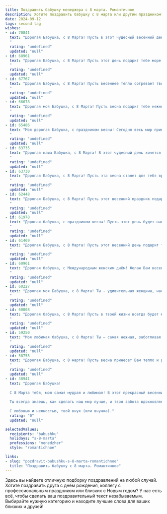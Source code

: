 ```yaml
---
title: Поздравить бабушку менеджера с 8 марта. Романтичное
description: Хотите поздравить бабушку с 8 марта или другим праздником? Наш ИИ создаст незабываемое поздравление, а вы обязательно выделитесь среди других.  
date: 2024-09-12
tags: second tag
wishes:
- id: 70841
  text: "Дорогая Бабушка, с 8 Марта! Пусть в этот чудесный весенний день Вас окружают любовь и забота, а сердце наполнится радостью от цветения жизни и прелести весеннего тепла. Пусть Ваш профессионализм менеджера приносит Вам только успех и признание, а работа приносит радость и удовлетворение. Будьте всегда красивой, любимой и счастливой!
  "
  rating: "undefined"
  updated: "null"
- id: 68961
  text: "Дорогая Бабушка, с 8 Марта! Пусть этот день подарит тебе море тепла, нежности и радости, как весенний рассвет. Ты – удивительный человек, настоящий менеджер своей жизни, с невероятным талантом создавать уют и гармонию вокруг. Спасибо за твою любовь и мудрость, за каждый миг, проведенный с тобой!
  "
  rating: "undefined"
  updated: "null"
- id: 67767
  text: "Дорогая Бабушка, с 8 Марта! Пусть весеннее тепло согревает твою душу, а любящие сердца окружают тебя заботой и нежностью. Пусть твоя прекрасная улыбка сияет ярче солнца, а каждый день будет наполнен радостью и вдохновением!
  "
  rating: "undefined"
  updated: "null"
- id: 66678
  text: "Дорогая моя Бабушка, с 8 Марта! Пусть весна подарит тебе нежность и любовь, а твои глаза светятся счастьем! Ты – самая заботливая и мудрая менеджер в моей жизни. Спасибо за твою безграничную любовь и поддержку.
  "
  rating: "undefined"
  updated: "null"
- id: 65486
  text: "Моя дорогая Бабушка, с праздником весны! Сегодня весь мир принадлежит женщинам, и ты, словно прекрасный весенний цветок, излучаешь тепло и нежность. Твоя работа менеджера всегда была отмечена не только профессионализмом, но и душевным теплом, которое ты дарила своим коллегам и партнерам. Пусть твоя жизнь будет наполнена радостью, добром и любовью, и пусть каждый день приносит новые, прекрасные мгновения.
  "
  rating: "undefined"
  updated: "null"
- id: 63735
  text: "Дорогая наша Бабушка, с 8 Марта! В этот чудесный день хочется выразить Вам безграничную любовь и благодарность за Вашу заботу, нежность и мудрость. Вы – настоящая королева нашего семейства, а Ваша профессия менеджера всегда была примером целеустремленности и харизмы. Желаем Вам весеннего настроения, ярких красок в жизни и бесконечного счастья!
  "
  rating: "undefined"
  updated: "null"
- id: 63730
  text: "Дорогая Бабушка, с 8 Марта! Пусть эта весна станет для тебя временем очарования и нежности, как распускающиеся цветы. Ты – прекрасный менеджер своей жизни, умеешь организовать все, чтобы вокруг царили любовь и уют. Спасибо за твою заботу, за тепло твоей души. Пусть каждый день дарит тебе радость и исполняет твои самые светлые мечты!
  "
  rating: "undefined"
  updated: "null"
- id: 62448
  text: "Дорогая Бабушка, с 8 Марта! Пусть этот весенний праздник подарит тебе море нежности и тепла, как яркие лучи солнца.  Ты, как прекрасный весенний цветок, всегда полна жизни и очарования. Спасибо за твою мудрость, заботу и любовь, ты  настоящий пример для всех нас. Желаю тебе  здоровья, радости и исполнения всех желаний!
  "
  rating: "undefined"
  updated: "null"
- id: 61978
  text: "Дорогая бабушка, с праздником весны! Пусть этот день будет наполнен нежностью, как первые весенние цветы, а твоя душа – радостью и теплом. Спасибо за твою мудрость, заботу и любовь, что греют нас, как весеннее солнце. Пусть 8 Марта станет началом нового, прекрасного этапа в твоей жизни, полного новых впечатлений и приятных событий. С любовью, твоя [ваше имя].
  "
  rating: "undefined"
  updated: "null"
- id: 61469
  text: "Дорогая Бабушка, с 8 Марта! Пусть этот весенний день подарит тебе столько же нежности и тепла, сколько ты дарила нам всю жизнь. Ты – не только чудесная Бабушка, но и замечательный профессионал, Менеджер с большой буквы. Пусть твоя работа вдохновляет, а успех всегда сопутствует тебе!
  "
  rating: "undefined"
  updated: "null"
- id: 60961
  text: "Дорогая бабушка, с Международным женским днём! Желаю Вам весеннего настроения, ярких красок и безграничного счастья. Пусть Ваша жизнь будет наполнена заботой, любовью и радостью, а каждая минута дарит Вам вдохновение и улыбку. Вы — самая чуткая, любящая и мудрая женщина, которую я знаю. С праздником! 💐
  "
  rating: "undefined"
  updated: "null"
- id: 60227
  text: "Дорогая моя Бабушка, с 8 Марта! Ты - удивительная женщина, настоящий менеджер своей жизни, управляющая ею с такой же грацией и мудростью, как управляешь делами на работе. Пусть в твоей жизни всегда царит любовь, счастье и уют, а каждый день будет наполнен яркими красками и приятными моментами. С праздником!
  "
  rating: "undefined"
  updated: "null"
- id: 60008
  text: "Дорогая бабушка, с 8 Марта! Пусть в твоей жизни всегда будет место для  нежности, романтики и улыбок. Ты – прекрасная женщина, мудрая и любящая, менеджер по жизни, которая всегда организует все лучше всех. Желаю тебе  счастья, здоровья и новых  радостей в этот весенний день!
  "
  rating: "undefined"
  updated: "null"
- id: 59250
  text: "Моя любимая бабушка, с 8 Марта! Ты – самая нежная, заботливая и мудрая женщина, которую я знаю. Пусть каждый день твоей жизни будет полон радости, любви и тепла, которое ты даришь всем вокруг. Желаю тебе крепкого здоровья, светлых мыслей и исполнения всех желаний!
  "
  rating: "undefined"
  updated: "null"
- id: 58755
  text: "Дорогая Бабушка, с 8 марта! Пусть весна принесет Вам тепло и радость, а сердце будет переполнено любовью и счастьем. Вы – прекрасный пример мудрости и элегантности, и Ваша работа менеджера – это не просто профессия, а истинное призвание. Желаю Вам неизменного вдохновения, благополучия и чудесных мгновений в окружении любящих людей!
  "
  rating: "undefined"
  updated: "null"
- id: 38941
  text: "Дорогая Бабушка!
  
  С 8 Марта тебя, моя самая мудрая и любимая! В этот прекрасный весенний день хочу пожелать тебе океан счастья, горы улыбок и море тепла. Ты — наш семейный менеджер, создающий атмосферу любви и уюта.
  
  Ты всегда знаешь, как сделать наш мир лучше, и твоя забота вдохновляет. Пусть каждый новый день приносит радость, а жизнь дарит только самые светлые моменты.
  
  С любовью и нежностью, твой внук (или внучка)."
  rating: "0"
  updated: "null"

selectedValues:
  recipients: "babushku"
  holidays: "s-8-marta"
  professions: "menedzher"
  style: "romantichnoe"

links:
- slug: "pozdravit-babushku-s-8-marta-romantichnoe"
  title: "Поздравить бабушку с 8 марта. Романтичное"
---
```


Здесь вы найдете отличную подборку поздравлений на любой случай. 
Хотите поздравить друга с днём рождения, коллегу с профессиональным праздником или близких с Новым годом? У нас есть всё, чтобы сделать ваш поздравительный текст незабываемым. Выбирайте нужную категорию и находите лучшие слова для ваших близких и друзей!
